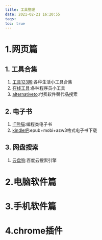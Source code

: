 ```yaml
---
title: 工具整理
date: 2021-02-21 16:20:55
tags:
toc: true
---
```


# 1.网页篇

## 1. 工具合集

1. [工具123网](http://www.gjw123.com/):各种生活小工具合集
2. [在线工具](https://tool.lu/):各种程序员小工具
3. [alternativeto](https://alternativeto.net/):付费软件替代品搜索

## 2. 电子书

1. [IT熊猫](https://www.itpanda.net/book/):编程类电子书
2. [kindle吧](https://www.kindle8.cc/):epub+mobi+azw3格式电子书下载

## 3. 网盘搜索

1. [云盘狗](http://www.yunpangou.com/):百度云搜索引擎

# 2.电脑软件篇

# 3.手机软件篇

# 4.chrome插件